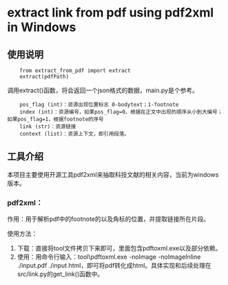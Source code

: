 # extract link from pdf using pdf2xml in Windows
## 使用说明
        from extract_from_pdf import extract
        extract(pdfPath)
调用extract()函数，将会返回一个json格式的数据，main.py是个参考。

        pos_flag (int)：资源出现位置标志 0-bodytext；1-footnote
        index (int)：资源编号，如果pos_flag=0，根据在正文中出现的顺序从小到大编号；如果pos_flag=1，根据footnote的序号
        link (str)：资源链接
        context (list)：资源上下文，即引用段落。

## 工具介绍
本项目主要使用开源工具pdf2xml来抽取科技文献的相关内容，当前为windows版本。

### pdf2xml：
作用：用于解析pdf中的footnote的以及角标的位置，并提取链接所在片段。

使用方法：
1. 下载：直接将tool文件拷贝下来即可，里面包含pdftoxml.exe以及部分依赖。
2. 使用：用命令行输入：tool\pdftoxml.exe -noImage -noImageInline ./input.pdf ./input.html，即可将pdf转化成html。具体实现和后续处理在src/link.py的get_link()函数中。